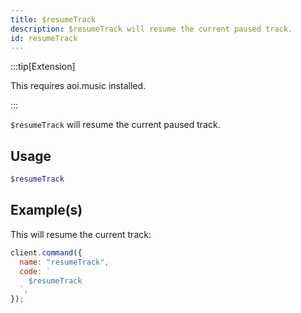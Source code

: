 ```yaml
---
title: $resumeTrack
description: $resumeTrack will resume the current paused track.
id: resumeTrack
---
```


:::tip[Extension]

This requires aoi.music installed.

:::

`$resumeTrack` will resume the current paused track.

## Usage

```php
$resumeTrack
```

## Example(s)

This will resume the current track:

```javascript
client.command({
  name: "resumeTrack",
  code: `
    $resumeTrack
  `,
});
```
